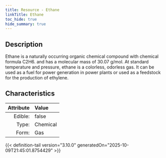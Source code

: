 ```yaml
---
title: Resource - Ethane
linkTitle: Ethane
toc_hide: true
hide_summary: true
---
```

<!-- This is generated by the MarsSim HelpGenertor, do not edit. -->

## Description
 Ethane is a naturally&#10;&#9;&#9;occurring organic chemical compound with chemical formula C2H6. &#10;&#9;&#9;and has a molecular mass of 30.07 g/mol. At standard temperature &#10;&#9;&#9;and pressure, ethane is a colorless, odorless gas. It can be used as&#10;&#9;&#9;a fuel for power generation in power plants or used as a feedstock for&#10;&#9;&#9;the production of ethylene.&#10;&#9;

## Characteristics

| Attribute      | Value |
|--------:|:------|
|Edible:|false|
|Type:|Chemical|
|Form:|Gas|
 



    


{{< definition-tail version="3.10.0" generatedOn="2025-10-09T21:45:01.8754429" >}}


